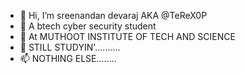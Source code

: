 - 👋 Hi, I’m sreenandan devaraj AKA @TeReX0P
- 👀 A btech cyber security student
- 🌱 At MUTHOOT INSTITUTE OF TECH AND SCIENCE
- 💞️ STILL STUDYIN'..........
- 📫 NOTHING ELSE........

<!---
TeReX0P/TeReX0P is a ✨ special ✨ repository because its `README.md` (this file) appears on your GitHub profile.
You can click the Preview link to take a look at your changes.
--->
